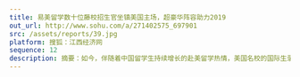 ```yaml
---
title: 易美留学数十位藤校招生官坐镇美国主场，超豪华阵容助力2019 
out_url: http://www.sohu.com/a/271402575_697901
src: /assets/reports/39.jpg
platform: 搜狐：江西经济网
sequence: 12
description: 摘要：如今，伴随着中国留学生持续增长的赴美留学热情，美国名校的国际生录取率却逐年下降。留学咨询机构较低的市场准入门槛使留学咨询行业乱象频发。个别机构利用监管的缺失与信息的不对称，欺瞒客户，弄虚作假，造成学生和家长时间与金钱的双重损失。
---
```

